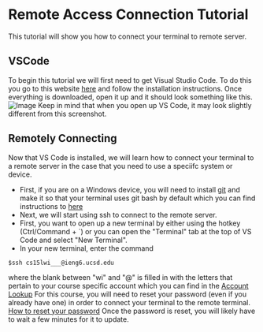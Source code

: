 # Remote Access Connection Tutorial
This tutorial will show you how to connect your terminal to remote server.

## VSCode
To begin this tutorial we will first need to get Visual Studio Code. To do this you go to this website [here]( https://code.visualstudio.com/) and follow the installation instructions.
Once everything is downloaded, open it up and it should look something like this.
![Image](https://cdn.discordapp.com/attachments/1063006870299758622/1063532251826106429/VSCode_Tutorial.png)
Keep in mind that when you open up VS Code, it may look slightly different from this screenshot.

## Remotely Connecting
Now that VS Code is installed, we will learn how to connect your terminal to a remote server in the case that you need to use a speciifc system or device.
* First, if you are on a Windows device, you will need to install [git](https://gitforwindows.org/) and make it so that your terminal uses git bash by default which you can find instructions to [here](https://stackoverflow.com/questions/42606837/how-do-i-use-bash-on-windows-from-the-visual-studio-code-integrated-terminal/50527994#50527994)
* Next, we will start using ssh to connect to the remote server.
* First, you want to open up a new terminal by either using the hotkey (Ctrl/Command + `) or you can open the "Terminal" tab at the top of VS Code and select "New Terminal". 
* In your new terminal, enter the command
```
$ssh cs15lwi___@ieng6.ucsd.edu
```
where the blank between "wi" and "@" is filled in with the letters that pertain to your course specific account which you can find in the [Account Lookup](https://sdacs.ucsd.edu/~icc/index.php)
For this course, you will need to reset your password (even if you already have one) in order to connect your terminal to the remote terminal. 
[How to reset your password](https://docs.google.com/document/d/1hs7CyQeh-MdUfM9uv99i8tqfneos6Y8bDU0uhn1wqho/edit)
Once the password is reset, you will likely have to wait a few minutes for it to update.







